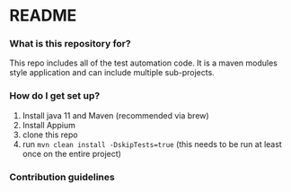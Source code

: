 # README

### What is this repository for?

This repo includes all of the test automation code. It is a maven modules style application and can include multiple 
sub-projects.


### How do I get set up?

1. Install java 11 and Maven (recommended via brew)
2. Install Appium 
3. clone this repo 
4. run `mvn clean install -DskipTests=true` (this needs to be run at least once on the entire project)


### Contribution guidelines
